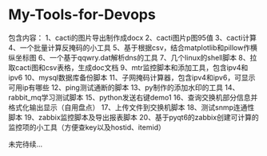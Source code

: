 # My-Tools-for-Devops

包含内容：
1、cacti的图片导出制作成docx
2、cacti图片p图95值
3、cacti计算
4、一个批量计算反掩码的小工具
5、基于根据csv，结合matplotlib和pillow作横纵坐标图
6、一个基于qqwry.dat解析dns的工具
7、几个linux的shell脚本
8、拉取cacti图和csv表格，生成doc文档
9、mtr监控脚本和添加工具，包含ipv4和ipv6
10、mysql数据库备份脚本
11、子网掩码计算器，包含ipv4和ipv6，可显示可用ip有哪些
12、ping测试通断的脚本
13、py制作的添加水印的工具
14、rabbit_mq学习测试脚本
15、python发送右键demo1
16、查询交换机部分信息并格式化输出显示（自用盘点）
17、上传文件到交换机脚本
18、测试snmp连通性脚本
19、zabbix监控脚本及导出报表脚本
20、基于pyqt6的zabbix创建可计算的监控项的小工具（方便查key以及hostid、itemid）

未完待续...
